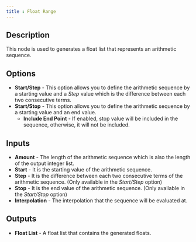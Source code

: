 ```yaml
---
title : Float Range
---
```


## Description

This node is used to generates a float list that represents an arithmetic
sequence.

## Options

- **Start/Step** - This option allows you to define the arithmetic sequence by
  a starting value and a *Step* value which is the difference between each two
  consecutive terms.
- **Start/Stop** - This option allows you to define the arithmetic sequence by
  a starting value and an end value.
    - **Include End Point** - If enabled, stop value will be included in the
      sequence, otherwise, it will not be included.

## Inputs

- **Amount** - The length of the arithmetic sequence which is also the length of
  the output integer list.
- **Start** - It is the starting value of the arithmetic sequence.
- **Step** - It is the difference between each two consecutive terms of the
  arithmetic sequence. (Only available in the *Start/Step* option)
- **Stop** - It is the end value of the arithmetic sequence.  (Only available in
  the *Start/Stop* option)
- **Interpolation** - The interpolation that the sequence will be evaluated at.

## Outputs

- **Float List** - A float list that contains the generated floats.
